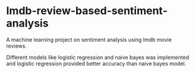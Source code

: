 # Imdb-review-based-sentiment-analysis
A machine learning project on sentiment analysis using Imdb movie reviews.

Different models like logistic regression and naive bayes was implemented and logistic regression provided better accuracy than naive bayes model.
